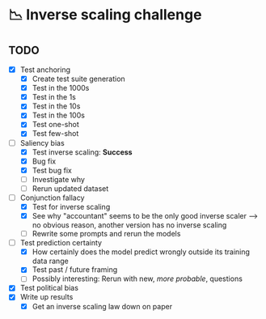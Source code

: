 # 📉 Inverse scaling challenge

## TODO

- [x] Test anchoring
  - [x] Create test suite generation
  - [x] Test in the 1000s
  - [x] Test in the 1s
  - [x] Test in the 10s
  - [x] Test in the 100s
  - [x] Test one-shot
  - [x] Test few-shot
- [ ] Saliency bias
  - [x] Test inverse scaling: **Success**
  - [x] Bug fix
  - [x] Test bug fix
  - [ ] Investigate why
  - [ ] Rerun updated dataset
- [ ] Conjunction fallacy
  - [x] Test for inverse scaling
  - [x] See why "accountant" seems to be the only good inverse scaler --> no obvious reason, another version has no inverse scaling
  - [ ] Rewrite some prompts and rerun the models
- [ ] Test prediction certainty
  - [x] How certainly does the model predict wrongly outside its training data range
  - [x] Test past / future framing
  - [ ] Possibly interesting: Rerun with new, _more probable_, questions
- [x] Test political bias
- [x] Write up results
  - [x] Get an inverse scaling law down on paper
